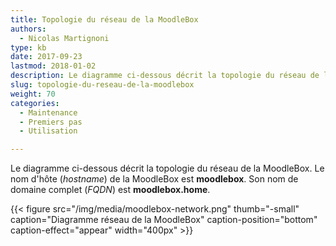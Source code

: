 ```yaml
---
title: Topologie du réseau de la MoodleBox
authors:
  - Nicolas Martignoni
type: kb
date: 2017-09-23
lastmod: 2018-01-02
description: Le diagramme ci-dessous décrit la topologie du réseau de la MoodleBox
slug: topologie-du-reseau-de-la-moodlebox
weight: 70
categories:
  - Maintenance
  - Premiers pas
  - Utilisation

---
```

Le diagramme ci-dessous décrit la topologie du réseau de la MoodleBox. Le nom d'hôte (_hostname_) de la MoodleBox est __moodlebox__. Son nom de domaine complet (_FQDN_) est __moodlebox.home__.

{{< figure src="/img/media/moodlebox-network.png" thumb="-small" caption="Diagramme réseau de la MoodleBox" caption-position="bottom" caption-effect="appear" width="400px"  >}}
